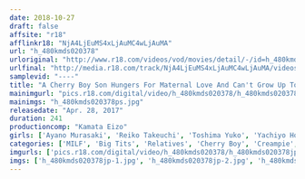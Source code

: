 ```yaml
---
date: 2018-10-27
draft: false
affsite: "r18"
afflinkr18: "NjA4LjEuMS4xLjAuMC4wLjAuMA"
url: "h_480kmds020378"
urloriginal: "http://www.r18.com/videos/vod/movies/detail/-/id=h_480kmds020378"
urlfinal: "http://media.r18.com/track/NjA4LjEuMS4xLjAuMC4wLjAuMA/videos/vod/movies/detail/-/id=h_480kmds020378"
samplevid: "----"
title: "A Cherry Boy Son Hungers For Maternal Love And Can't Grow Up To Become An Adult Yet This Young Son Can No Longer Resist His Sexy Big Tit Mom And So He's Locking Bodies With Her Without Even Wearing A Rubber!!"
mainimgurl: "pics.r18.com/digital/video/h_480kmds020378/h_480kmds020378ps.jpg"
mainimgs: "h_480kmds020378ps.jpg"
releasedate: "Apr. 28, 2017"
duration: 241
productioncomp: "Kamata Eizo"
girls: ['Ayano Murasaki', 'Reiko Takeuchi', 'Toshima Yuko', 'Yachiyo Hongo', 'Yoshie Mizuno']
categories: ['MILF', 'Big Tits', 'Relatives', 'Cherry Boy', 'Creampie', 'Over 4 Hours']
imgurls: ['pics.r18.com/digital/video/h_480kmds020378/h_480kmds020378jp-1.jpg', 'pics.r18.com/digital/video/h_480kmds020378/h_480kmds020378jp-2.jpg', 'pics.r18.com/digital/video/h_480kmds020378/h_480kmds020378jp-3.jpg', 'pics.r18.com/digital/video/h_480kmds020378/h_480kmds020378jp-4.jpg', 'pics.r18.com/digital/video/h_480kmds020378/h_480kmds020378jp-5.jpg', 'pics.r18.com/digital/video/h_480kmds020378/h_480kmds020378jp-6.jpg', 'pics.r18.com/digital/video/h_480kmds020378/h_480kmds020378jp-7.jpg', 'pics.r18.com/digital/video/h_480kmds020378/h_480kmds020378jp-8.jpg', 'pics.r18.com/digital/video/h_480kmds020378/h_480kmds020378jp-9.jpg', 'pics.r18.com/digital/video/h_480kmds020378/h_480kmds020378jp-10.jpg', 'pics.r18.com/digital/video/h_480kmds020378/h_480kmds020378jp-11.jpg', 'pics.r18.com/digital/video/h_480kmds020378/h_480kmds020378jp-12.jpg', 'pics.r18.com/digital/video/h_480kmds020378/h_480kmds020378jp-13.jpg', 'pics.r18.com/digital/video/h_480kmds020378/h_480kmds020378jp-14.jpg', 'pics.r18.com/digital/video/h_480kmds020378/h_480kmds020378jp-15.jpg', 'pics.r18.com/digital/video/h_480kmds020378/h_480kmds020378jp-16.jpg', 'pics.r18.com/digital/video/h_480kmds020378/h_480kmds020378jp-17.jpg', 'pics.r18.com/digital/video/h_480kmds020378/h_480kmds020378jp-18.jpg', 'pics.r18.com/digital/video/h_480kmds020378/h_480kmds020378jp-19.jpg', 'pics.r18.com/digital/video/h_480kmds020378/h_480kmds020378jp-20.jpg']
imgs: ['h_480kmds020378jp-1.jpg', 'h_480kmds020378jp-2.jpg', 'h_480kmds020378jp-3.jpg', 'h_480kmds020378jp-4.jpg', 'h_480kmds020378jp-5.jpg', 'h_480kmds020378jp-6.jpg', 'h_480kmds020378jp-7.jpg', 'h_480kmds020378jp-8.jpg', 'h_480kmds020378jp-9.jpg', 'h_480kmds020378jp-10.jpg', 'h_480kmds020378jp-11.jpg', 'h_480kmds020378jp-12.jpg', 'h_480kmds020378jp-13.jpg', 'h_480kmds020378jp-14.jpg', 'h_480kmds020378jp-15.jpg', 'h_480kmds020378jp-16.jpg', 'h_480kmds020378jp-17.jpg', 'h_480kmds020378jp-18.jpg', 'h_480kmds020378jp-19.jpg', 'h_480kmds020378jp-20.jpg']
---
```

